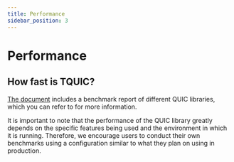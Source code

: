 ```yaml
---
title: Performance
sidebar_position: 3
---
```


# Performance 

## How fast is TQUIC?

[The document](../further_readings/benchmark) includes a benchmark report of different QUIC libraries, which you can refer to for more information. 

It is important to note that the performance of the QUIC library greatly depends on the specific features being used and the environment in which it is running. Therefore, we encourage users to conduct their own benchmarks using a configuration similar to what they plan on using in production.
